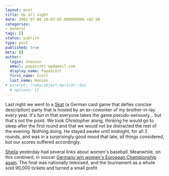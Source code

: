 ```yaml
---
layout: post
title: Up all night
date: 2001-07-08 10:07:05.000000000 +02:00
categories:
- General
tags: []
status: publish
type: post
published: true
meta: {}
author:
  login: shanson
  email: papascott-wp@gmail.com
  display_name: PapaScott
  first_name: Scott
  last_name: Hanson
# excerpt: !ruby/object:Hpricot::Doc
  # options: {}
---
```

<p>Last night we went to a <a href="http://jwsell.wooster.edu/skat/Skatdflt.html">Skat</a> (a German card game that defies concise description) party that is hosted by an ex-coworker of my brother-in-lay every year. It's fun in that everyone takes the game pseudo-seriously... but that's not the point. We took Christopher along, thinking he would go to sleep after the first round and that we would not be distracted the rest of the evening. Nothing doing. He stayed awake until midnight, for all 3 rounds, and was in a surprisingly good mood that late, all things considered, but our scores suffered accordingly.</p>
<p><a href="http://sheila.inessential.com/2001/07/07">Sheila</a> yesterday had several links about women's baseball. Meanwhile, on this continent, in soccer <a href="http://uk.sports.yahoo.com/010707/80/bxmpf.html">Germany win women's European Championship again</a>. The final was nationally televised, and the tournament as a whole sold 90,000 tickets and turned a small profit</p>
